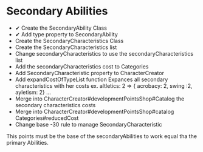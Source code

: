 # Secondary Abilities
* ✔ Create the SecondaryAbility Class
* ✔ Add type property to SecondaryAbility
* Create the SecondaryCharacteristics Class
* Create the SecondaryCharacteristics list
* Change secondaryCharacteristics to use the secondaryCharacteristics list
* Add the secondaryCharacteristics cost to Categories
* Add SecondaryCharacteristic property to CharacterCreator
* Add expandCostOfTypeList function
  Expances all secondary characteristics with her costs ex. altletics: 2 => { acrobacy: 2, swing :2, ayletism: 2} ...
* Merge into CharacterCreator#developmentPointsShop#Catalog the secondary characteristics costs
* Merge into CharacterCreator#developmentPointsShop#catalog Categories#reducedCost
* Change base -30 rule to manage SecondaryCharacteristic

This points must be the base of the secondaryAbilities to work equal tha the primary Abilities.
